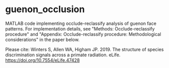 # guenon_occlusion
MATLAB code implementing occlude-reclassify analysis of guenon face patterns. For implementation details, see "Methods: Occlude-reclassify procedure" and "Appendix: Occlude-reclassify procedure: Methodological considerations" in the paper below.  

Please cite: 
Winters S, Allen WA, Higham JP. 2019. The structure of species discrimination signals across a primate radiation. eLife. https://doi.org/10.7554/eLife.47428 
